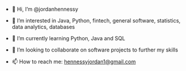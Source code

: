 - 👋 Hi, I’m @jordanhennessy

- 👀 I’m interested in Java, Python, fintech, general software, statistics, data analytics, databases


- 🌱 I’m currently learning Python, Java and SQL


- 💞️ I’m looking to collaborate on software projects to further my skills


- 📫 How to reach me: hennessyjordan1@gmail.com


